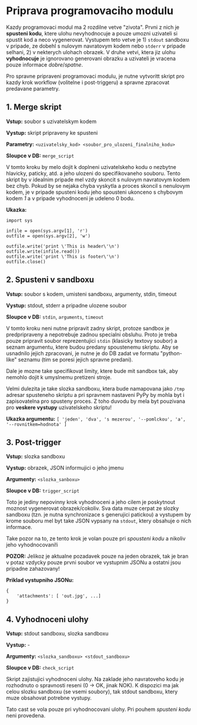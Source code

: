 # Priprava programovaciho modulu #

Kazdy programovaci modul ma 2 rozdilne vetve "zivota". Prvni z nich je **spusteni kodu**, ktere ulohu nevyhodnocuje a pouze umozni uzivateli si spustit kod a neco vygenerovat. Vystupem teto vetve je 1) `stdout` sandboxu v pripade, ze dobehl s nulovym navratovym kodem nebo `stderr` v pripade selhani, 2) v nekterych ulohach obrazek. V druhe vetvi, ktera jiz ulohu **vyhodnocuje** je ignorovano generovani obrazku a uzivateli je vracena pouze informace *dobre*/*spatne*.

Pro spravne pripraveni programovaci modulu, je nutne vytvoritt skript pro kazdy krok workflow (volitelne i post-triggeru) a spravne zpracovat predavane parametry.

## 1. Merge skript ##

**Vstup:** soubor s uzivatelskym kodem

**Vystup:** skript pripraveny ke spusteni

**Parametry:** `<uzivatelsky_kod> <soubor_pro_ulozeni_finalniho_kodu>`

**Sloupce v DB:** `merge_script`

V tomto kroku by melo dojit k doplneni uzivatelskeho kodu o nezbytne hlavicky, paticky, atd. a jeho ulozeni do specifikovaneho souboru. Tento skript by v idealnim pripade mel vzdy skoncit s nulovym navratovym kodem bez chyb. Pokud by se nejaka chyba vyskytla a proces skoncil s nenulovym kodem, je v pripade spusteni kodu jeho spousteni ukonceno s chybovym kodem *1* a v pripade vyhodnoceni je udeleno 0 bodu.

**Ukazka:**
```
import sys

infile = open(sys.argv[1], 'r')
outfile = open(sys.argv[2], 'w')

outfile.write('print \'This is header\'\n')
outfile.write(infile.read())
outfile.write('print \'This is footer\'\n')
outfile.close()
```

## 2. Spusteni v sandboxu ##
**Vstup:** soubor s kodem, umisteni sandboxu, argumenty, stdin, timeout

**Vystup:** stdout, stderr a pripadne ulozene soubor

**Sloupce v DB:** `stdin`, `arguments`, `timeout`

V tomto kroku neni nutne pripravit zadny skript, protoze sandbox je predpripraveny a nepotrebuje zadnou specialni obsluhu. Proto je treba pouze pripravit soubor reprezentujici `stdin` (klasicky textovy soubor) a seznam argumentu, ktere budou predany spoustenemu skriptu. Aby se usnadnilo jejich zpracovani, je nutne je do DB zadat ve formatu "python-like" seznamu (tim se poresi jejich spravne predani).

Dale je mozne take specifikovat limity, ktere bude mit sandbox tak, aby nemohlo dojit k umyslnemu pretizeni stroje.

Velmi dulezita je take slozka sandboxu, ktera bude namapovana jako `/tmp` adresar spusteneho skriptu a pri spravnem nastaveni PyPy by mohla byt i zapisovatelna pro spusteny proces. Z toho duvodu by mela byt pouzivana pro **veskere vystupy** uzivatelskeho skriptu!

**Ukazka argumentu:**
`[ 'jeden', 'dva', 's mezerou', '--pomlckou', 'a', '--rovnitkem=hodnota' ]`

## 3. Post-trigger ##
**Vstup:** slozka sandboxu

**Vystup:** obrazek, JSON informujici o jeho jmenu

**Argumenty:** `<slozka_sanboxu>`

**Sloupce v DB:** `trigger_script`

Toto je jediny nepovinny krok vyhodnoceni a jeho cilem je poskytnout moznost vygenerovat obrazek/cokoliv. Sva data muze cerpat ze slozky sandboxu (tzn. je nutna synchronizace s generujici patickou) a vystupem by krome souboru mel byt take JSON vypsany na `stdout`, ktery obsahuje o nich informace.

Take pozor na to, ze tento krok je volan pouze pri *spousteni kodu* a nikoliv jeho vyhodnocovani!i

**POZOR:** Jelikoz je aktualne pozadavek pouze na jeden obrazek, tak je bran v potaz vzdycky pouze prvni soubor ve vystupnim JSONu a ostatni jsou pripadne zahazovany!

**Priklad vystupniho JSONu:**
```
{
	'attachments': [ 'out.jpg', ...]
}
```

## 4. Vyhodnoceni ulohy ##

**Vstup:** stdout sandboxu, slozka sandboxu

**Vystup:** -

**Argumenty:** `<slozka_sandboxu> <stdout_sandboxu>`

**Sloupce v DB:** `check_script`

Skript zajistujici vyhodnoceni ulohy. Na zaklade jeho navratoveho kodu je rozhodnuto o spravnosti reseni (0 -> OK, jinak NOK). K dispozici ma jak celou slozku sandboxu (se vsemi soubory), tak stdout sandboxu, ktery muze obsahovat potrebne vystupy.

Tato cast se vola pouze pri vyhodnocovani ulohy. Pri pouhem *spusteni kodu* neni provedena.

